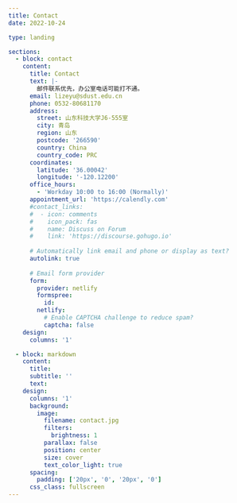 ```yaml
---
title: Contact
date: 2022-10-24

type: landing

sections:
  - block: contact
    content:
      title: Contact
      text: |-
        邮件联系优先，办公室电话可能打不通。
      email: lizeyu@sdust.edu.cn
      phone: 0532-80681170
      address:
        street: 山东科技大学J6-555室
        city: 青岛
        region: 山东
        postcode: '266590'
        country: China
        country_code: PRC
      coordinates:
        latitude: '36.00042'
        longitude: '-120.12200'
      office_hours:
        - 'Workday 10:00 to 16:00 (Normally)'
      appointment_url: 'https://calendly.com'
      #contact_links:
      #  - icon: comments
      #    icon_pack: fas
      #    name: Discuss on Forum
      #    link: 'https://discourse.gohugo.io'
    
      # Automatically link email and phone or display as text?
      autolink: true
    
      # Email form provider
      form:
        provider: netlify
        formspree:
          id:
        netlify:
          # Enable CAPTCHA challenge to reduce spam?
          captcha: false
    design:
      columns: '1'

  - block: markdown
    content:
      title:
      subtitle: ''
      text:
    design:
      columns: '1'
      background:
        image: 
          filename: contact.jpg
          filters:
            brightness: 1
          parallax: false
          position: center
          size: cover
          text_color_light: true
      spacing:
        padding: ['20px', '0', '20px', '0']
      css_class: fullscreen
---
```

